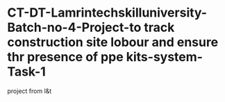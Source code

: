 # CT-DT-Lamrintechskilluniversity-Batch-no-4-Project-to track construction site lobour and ensure thr presence of ppe kits-system-Task-1
project from l&amp;t
